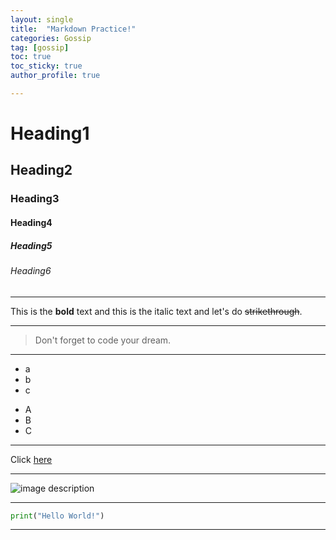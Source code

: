 ```yaml
---
layout: single
title:  "Markdown Practice!"
categories: Gossip
tag: [gossip]
toc: true
toc_sticky: true
author_profile: true

---
```


<!-- Heading -->
# Heading1
## Heading2
### Heading3
#### Heading4
##### Heading5
###### Heading6

<!--Line-->
---
<!--Text attributes-->
This is the **bold** text and this is the italic text and let's do ~~strikethrough~~. 

---
<!--Quote--->
>Don't forget to code your dream.

---
<!--Bullet list-->
* a
* b
* c
- A
- B
- C

---

<!--Link-->
Click [here](https://github.com/majorWallet)

---
<!--Image-->
![image description](https://pbs.twimg.com/profile_images/1414990564408262661/r6YemvF9_400x400.jpg)

---

<!-- Code -->

```Python
print("Hello World!")
```
---